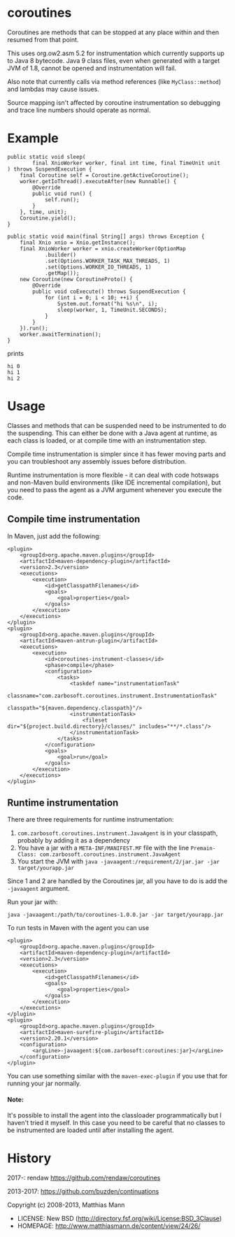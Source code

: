 # coroutines

Coroutines are methods that can be stopped at any place within and then resumed from that point.

This uses org.ow2.asm 5.2 for instrumentation which currently supports up to Java 8 bytecode.  Java 9 class files,
even when generated with a target JVM of 1.8, cannot be opened and instrumentation will fail.

Also note that currently calls via method references (like `MyClass::method`) and lambdas may cause issues.

Source mapping isn't affected by coroutine instrumentation so debugging and trace line numbers should operate as normal.

# Example

```
public static void sleep(
        final XnioWorker worker, final int time, final TimeUnit unit
) throws SuspendExecution {
    final Coroutine self = Coroutine.getActiveCoroutine();
    worker.getIoThread().executeAfter(new Runnable() {
        @Override
        public void run() {
            self.run();
        }
    }, time, unit);
    Coroutine.yield();
}

public static void main(final String[] args) throws Exception {
    final Xnio xnio = Xnio.getInstance();
    final XnioWorker worker = xnio.createWorker(OptionMap
            .builder()
            .set(Options.WORKER_TASK_MAX_THREADS, 1)
            .set(Options.WORKER_IO_THREADS, 1)
            .getMap());
    new Coroutine(new CoroutineProto() {
        @Override
        public void coExecute() throws SuspendExecution {
            for (int i = 0; i < 10; ++i) {
                System.out.format("hi %s\n", i);
                sleep(worker, 1, TimeUnit.SECONDS);
            }
        }
    }).run();
    worker.awaitTermination();
}
```

prints

```
hi 0
hi 1
hi 2
```

# Usage

Classes and methods that can be suspended need to be instrumented to do the suspending.  This can either be done with
a Java agent at runtime, as each class is loaded, or at compile time with an instrumentation step.

Compile time instrumentation is simpler since it has fewer moving parts and you can troubleshoot any assembly issues
before distribution.

Runtime instrumentation is more flexible - it can deal with code hotswaps and non-Maven build environments (like
IDE incremental compilation), but you need to pass the agent as a JVM argument whenever you execute the code.

## Compile time instrumentation

In Maven, just add the following:

```
<plugin>
    <groupId>org.apache.maven.plugins</groupId>
    <artifactId>maven-dependency-plugin</artifactId>
    <version>2.3</version>
    <executions>
        <execution>
            <id>getClasspathFilenames</id>
            <goals>
                <goal>properties</goal>
            </goals>
        </execution>
    </executions>
</plugin>
<plugin>
    <groupId>org.apache.maven.plugins</groupId>
    <artifactId>maven-antrun-plugin</artifactId>
    <executions>
        <execution>
            <id>coroutines-instrument-classes</id>
            <phase>compile</phase>
            <configuration>
                <tasks>
                    <taskdef name="instrumentationTask"
                             classname="com.zarbosoft.coroutines.instrument.InstrumentationTask"
                             classpath="${maven.dependency.classpath}"/>
                    <instrumentationTask>
                        <fileset dir="${project.build.directory}/classes/" includes="**/*.class"/>
                    </instrumentationTask>
                </tasks>
            </configuration>
            <goals>
                <goal>run</goal>
            </goals>
        </execution>
    </executions>
</plugin>
```

## Runtime instrumentation

There are three requirements for runtime instrumentation:
1. `com.zarbosoft.coroutines.instrument.JavaAgent` is in your classpath, probably by adding it as a dependency
2. You have a jar with a `META-INF/MANIFEST.MF` file with the line `Premain-Class: com.zarbosoft.coroutines.instrument.JavaAgent`
3. You start the JVM with `java -javaagent:/requirement/2/jar.jar -jar target/yourapp.jar`

Since 1 and 2 are handled by the Coroutines jar, all you have to do is add the `-javaagent` argument.

Run your jar with:
```
java -javaagent:/path/to/coroutines-1.0.0.jar -jar target/yourapp.jar
```

To run tests in Maven with the agent you can use

```
<plugin>
    <groupId>org.apache.maven.plugins</groupId>
    <artifactId>maven-dependency-plugin</artifactId>
    <version>2.3</version>
    <executions>
        <execution>
            <id>getClasspathFilenames</id>
            <goals>
                <goal>properties</goal>
            </goals>
        </execution>
    </executions>
</plugin>
<plugin>
    <groupId>org.apache.maven.plugins</groupId>
    <artifactId>maven-surefire-plugin</artifactId>
    <version>2.20.1</version>
    <configuration>
        <argLine>-javaagent:${com.zarbosoft:coroutines:jar}</argLine>
    </configuration>
</plugin>
```

You can use something similar with the `maven-exec-plugin` if you use that for running your jar normally.

#### Note:

It's possible to install the agent into the classloader programmatically but I haven't tried it myself.  In this case
you need to be careful that no classes to be instrumented are loaded until after installing the agent.

# History

2017-: rendaw https://github.com/rendaw/coroutines

2013-2017: https://github.com/buzden/continuations

Copyright (c) 2008-2013, Matthias Mann
* LICENSE: New BSD (http://directory.fsf.org/wiki/License:BSD_3Clause)
* HOMEPAGE: http://www.matthiasmann.de/content/view/24/26/
